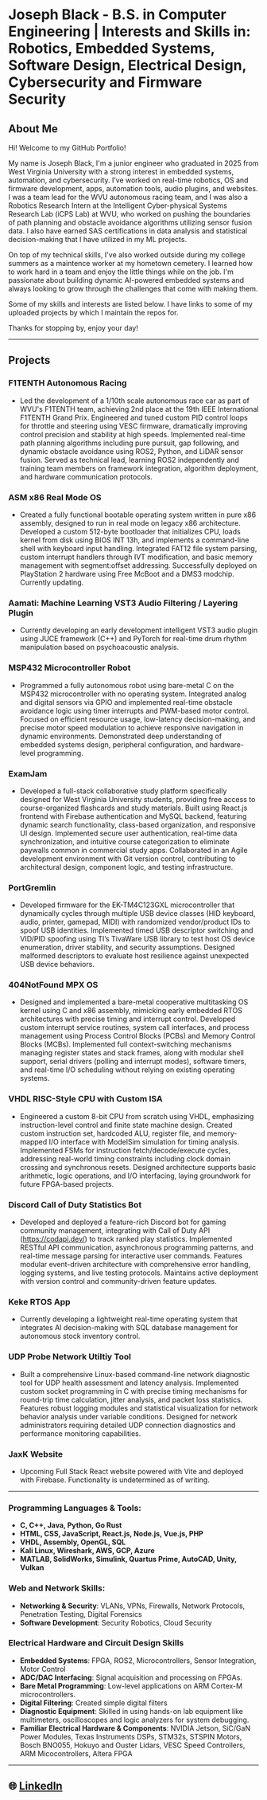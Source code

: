 # Joseph Black - B.S. in Computer Engineering | Interests and Skills in: Robotics, Embedded Systems, Software Design, Electrical Design, Cybersecurity and Firmware Security

## About Me
Hi! Welcome to my GitHub Portfolio!

My name is Joseph Black, I'm a junior engineer who graduated in 2025 from West Virginia University with a strong interest in embedded systems, automation, and cybersecurity. I’ve worked on real-time robotics, OS and firmware development, apps, automation tools, audio plugins, and websites. I was a team lead for the WVU autonomous racing team, and I was also a Robotics Research Intern at the Intelligent Cyber-physical Systems Research Lab (iCPS Lab) at WVU, who worked on pushing the boundaries of path planning and obstacle avoidance algorithms utilizing sensor fusion data. I also have earned SAS certifications in data analysis and statistical decision-making that I have utilized in my ML projects.

On top of my technical skills, I've also worked outside during my college summers as a maintence worker at my hometown cemetery. I learned how to work hard in a team and enjoy the little things while on the job. I'm passionate about building dynamic AI-powered embedded systems and always looking to grow through the challenges that come with making them.

Some of my skills and interests are listed below. I have links to some of my uploaded projects by which I maintain the repos for.

Thanks for stopping by, enjoy your day! 
  
---
## Projects

### **F1TENTH Autonomous Racing**  
- Led the development of a 1/10th scale autonomous race car as part of WVU's F1TENTH team, achieving 2nd place at the 19th IEEE International F1TENTH Grand Prix. Engineered and tuned custom PID control loops for throttle and steering using VESC firmware, dramatically improving control precision and stability at high speeds. Implemented real-time path planning algorithms including pure pursuit, gap following, and dynamic obstacle avoidance using ROS2, Python, and LiDAR sensor fusion. Served as technical lead, learning ROS2 independently and training team members on framework integration, algorithm deployment, and hardware communication protocols.

### **ASM x86 Real Mode OS**  
- Created a fully functional bootable operating system written in pure x86 assembly, designed to run in real mode on legacy x86 architecture. Developed a custom 512-byte bootloader that initializes CPU, loads kernel from disk using BIOS INT 13h, and implements a command-line shell with keyboard input handling. Integrated FAT12 file system parsing, custom interrupt handlers through IVT modification, and basic memory management with segment:offset addressing. Successfully deployed on PlayStation 2 hardware using Free McBoot and a DMS3 modchip. Currently updating.

### **Aamati: Machine Learning VST3 Audio Filtering / Layering Plugin**  
- Currently developing an early development intelligent VST3 audio plugin using JUCE framework (C++) and PyTorch for real-time drum rhythm manipulation based on psychoacoustic analysis. 

### **MSP432 Microcontroller Robot**  
- Programmed a fully autonomous robot using bare-metal C on the MSP432 microcontroller with no operating system. Integrated analog and digital sensors via GPIO and implemented real-time obstacle avoidance logic using timer interrupts and PWM-based motor control. Focused on efficient resource usage, low-latency decision-making, and precise motor speed modulation to achieve responsive navigation in dynamic environments. Demonstrated deep understanding of embedded systems design, peripheral configuration, and hardware-level programming.

###  **ExamJam**  
- Developed a full-stack collaborative study platform specifically designed for West Virginia University students, providing free access to course-organized flashcards and study materials. Built using React.js frontend with Firebase authentication and MySQL backend, featuring dynamic search functionality, class-based organization, and responsive UI design. Implemented secure user authentication, real-time data synchronization, and intuitive course categorization to eliminate paywalls common in commercial study apps. Collaborated in an Agile development environment with Git version control, contributing to architectural design, component logic, and testing infrastructure.

### **PortGremlin**  
- Developed firmware for the EK-TM4C123GXL microcontroller that dynamically cycles through multiple USB device classes (HID keyboard, audio, printer, gamepad, MIDI) with randomized vendor/product IDs to spoof USB identities. Implemented timed USB descriptor switching and VID/PID spoofing using TI’s TivaWare USB library to test host OS device enumeration, driver stability, and security assumptions. Designed malformed descriptors to evaluate host resilience against unexpected USB device behaviors.

### **404NotFound MPX OS**  
- Designed and implemented a bare-metal cooperative multitasking OS kernel using C and x86 assembly, mimicking early embedded RTOS architectures with precise timing and interrupt control. Developed custom interrupt service routines, system call interfaces, and process management using Process Control Blocks (PCBs) and Memory Control Blocks (MCBs). Implemented full context-switching mechanisms managing register states and stack frames, along with modular shell support, serial drivers (polling and interrupt modes), software timers, and real-time I/O scheduling without relying on existing operating systems.

### **VHDL RISC-Style CPU with Custom ISA**  
- Engineered a custom 8-bit CPU from scratch using VHDL, emphasizing instruction-level control and finite state machine design. Created custom instruction set, hardcoded ALU, register file, and memory-mapped I/O interface with ModelSim simulation for timing analysis. Implemented FSMs for instruction fetch/decode/execute cycles, addressing real-world timing constraints including clock domain crossing and synchronous resets. Designed architecture supports basic arithmetic, logic operations, and I/O interfacing, laying groundwork for future FPGA-based projects.

### **Discord Call of Duty Statistics Bot**  
- Developed and deployed a feature-rich Discord bot for gaming community management, integrating with Call of Duty API (https://codapi.dev/) to track ranked play statistics. Implemented RESTful API communication, asynchronous programming patterns, and real-time message parsing for interactive user commands. Features modular event-driven architecture with comprehensive error handling, logging systems, and live testing protocols. Maintains active deployment with version control and community-driven feature updates. 

### **Keke RTOS App**  
- Currently developing a lightweight real-time operating system that integrates AI decision-making with SQL database management for autonomous stock inventory control. 

### **UDP Probe Network Utiltiy Tool**
- Built a comprehensive Linux-based command-line network diagnostic tool for UDP health assessment and latency analysis. Implemented custom socket programming in C with precise timing mechanisms for round-trip time calculation, jitter analysis, and packet loss statistics. Features robust logging modules and statistical visualization for network behavior analysis under variable conditions. Designed for network administrators requiring detailed UDP connection diagnostics and performance monitoring capabilities.

### **JaxK Website**  
- Upcoming Full Stack React website powered with Vite and deployed with Firebase. Functionality is undetermined as of writing.

---

### **Programming Languages & Tools:**
- **C, C++, Java, Python, Go Rust**  
- **HTML, CSS, JavaScript, React.js, Node.js, Vue.js, PHP**  
- **VHDL, Assembly, OpenGL, SQL**  
- **Kali Linux, Wireshark, AWS, GCP, Azure**  
- **MATLAB, SolidWorks, Simulink, Quartus Prime, AutoCAD, Unity, Vulkan**

### **Web and Network Skills:**
- **Networking & Security**: VLANs, VPNs, Firewalls, Network Protocols, Penetration Testing, Digital Forensics  
- **Software Development**: Security Robotics, Cloud Security

###  Electrical Hardware and Circuit Design Skills

- **Embedded Systems**: FPGA, ROS2, Microcontrollers, Sensor Integration, Motor Control  
- **ADC/DAC Interfacing**: Signal acquisition and processing on FPGAs.
- **Bare Metal Programming**: Low-level applications on ARM Cortex-M microcontrollers.
- **Digital Filtering**: Created simple digital filters
- **Diagnostic Equipment**: Skilled in using hands-on lab equipment like multimeters, oscilloscopes and logic analyzers for system debugging.
- **Familiar Electrical Hardware & Components**: NVIDIA Jetson, SiC/GaN Power Modules, Texas Instruments DSPs, STM32s, STSPIN Motors, Bosch BNO055, Hokuyo and Ouster Lidars, VESC Speed Controllers, ARM Micocontrollers, Altera FPGA

---


## 🌐 [LinkedIn](https://www.linkedin.com/in/joseph-black-wvu)

